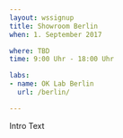 ```yaml
---
layout: wssignup
title: Showroom Berlin
when: 1. September 2017

where: TBD
time: 9:00 Uhr - 18:00 Uhr 

labs:
- name: OK Lab Berlin
  url: /berlin/

---
```


Intro Text